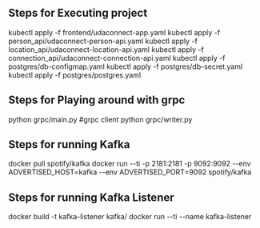 ## Steps for Executing project

kubectl apply -f frontend/udaconnect-app.yaml
kubectl apply -f person_api/udaconnect-person-api.yaml
kubectl apply -f location_api/udaconnect-location-api.yaml
kubectl apply -f connection_api/udaconnect-connection-api.yaml
kubectl apply -f postgres/db-configmap.yaml
kubectl apply -f postgres/db-secret.yaml
kubectl apply -f postgres/postgres.yaml


## Steps for Playing around with grpc

python grpc/main.py
#grpc client
python grpc/writer.py


## Steps for running Kafka

docker pull spotify/kafka
docker run --ti -p 2181:2181 -p 9092:9092 --env ADVERTISED_HOST=kafka --env ADVERTISED_PORT=9092 spotify/kafka

## Steps for running Kafka Listener

docker build -t kafka-listener kafka/
docker run --ti --name kafka-listener
